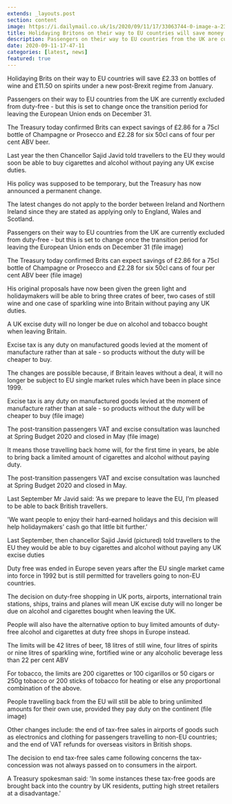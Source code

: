 ```yaml
---
extends: _layouts.post
section: content
image: https://i.dailymail.co.uk/1s/2020/09/11/17/33063744-0-image-a-23_1599841004563.jpg 
title: Holidaying Britons on their way to EU countries will save money under new post-Brexit regime 
description: Passengers on their way to EU countries from the UK are currently excluded from duty-free - but this is set to change on December 31. 
date: 2020-09-11-17-47-11 
categories: [latest, news] 
featured: true 
--- 
```

Holidaying Brits on their way to EU countries will save £2.33 on bottles of wine and £11.50 on spirits under a new post-Brexit regime from January.

Passengers on their way to EU countries from the UK are currently excluded from duty-free - but this is set to change once the transition period for leaving the European Union ends on December 31.

The Treasury today confirmed Brits can expect savings of £2.86 for a 75cl bottle of Champagne or Prosecco and £2.28 for six 50cl cans of four per cent ABV beer.

Last year the then Chancellor Sajid Javid told travellers to the EU they would soon be able to buy cigarettes and alcohol without paying any UK excise duties. 

His policy was supposed to be temporary, but the Treasury has now announced a permanent change. 

The latest changes do not apply to the border between Ireland and Northern Ireland since they are stated as applying only to England, Wales and Scotland.

Passengers on their way to EU countries from the UK are currently excluded from duty-free - but this is set to change once the transition period for leaving the European Union ends on December 31 (file image)

The Treasury today confirmed Brits can expect savings of £2.86 for a 75cl bottle of Champagne or Prosecco and £2.28 for six 50cl cans of four per cent ABV beer (file image)

His original proposals have now been given the green light and holidaymakers will be able to bring three crates of beer, two cases of still wine and one case of sparkling wine into Britain without paying any UK duties.   

A UK excise duty will no longer be due on alcohol and tobacco bought when leaving Britain. 

Excise tax is any duty on manufactured goods levied at the moment of manufacture rather than at sale - so products without the duty will be cheaper to buy.

The changes are possible because, if Britain leaves without a deal, it will no longer be subject to EU single market rules which have been in place since 1999.

Excise tax is any duty on manufactured goods levied at the moment of manufacture rather than at sale - so products without the duty will be cheaper to buy (file image)

The post-transition passengers VAT and excise consultation was launched at Spring Budget 2020 and closed in May (file image)

It means those travelling back home will, for the first time in years, be able to bring back a limited amount of cigarettes and alcohol without paying duty. 

The post-transition passengers VAT and excise consultation was launched at Spring Budget 2020 and closed in May. 

Last September Mr Javid said: ‘As we prepare to leave the EU, I’m pleased to be able to back British travellers. 

'We want people to enjoy their hard-earned holidays and this decision will help holidaymakers’ cash go that little bit further.’  

Last September, then chancellor Sajid Javid (pictured) told travellers to the EU they would be able to buy cigarettes and alcohol without paying any UK excise duties

Duty free was ended in Europe seven years after the EU single market came into force in 1992 but is still permitted for travellers going to non-EU countries.       

The decision on duty-free shopping in UK ports, airports, international train stations, ships, trains and planes will mean UK excise duty will no longer be due on alcohol and cigarettes bought when leaving the UK.     

People will also have the alternative option to buy limited amounts of duty-free alcohol and cigarettes at duty free shops in Europe instead.

The limits will be 42 litres of beer, 18 litres of still wine, four litres of spirits or nine litres of sparkling wine, fortified wine or any alcoholic beverage less than 22 per cent ABV

For tobacco, the limits are 200 cigarettes or 100 cigarillos or 50 cigars or 250g tobacco or 200 sticks of tobacco for heating or else any proportional combination of the above. 

People travelling back from the EU will still be able to bring unlimited amounts for their own use, provided they pay duty on the continent (file image)

Other changes include: the end of tax-free sales in airports of goods such as electronics and clothing for passengers travelling to non-EU countries; and the end of VAT refunds for overseas visitors in British shops.

The decision to end tax-free sales came following concerns the tax-concession was not always passed on to consumers in the airport. 

A Treasury spokesman said: 'In some instances these tax-free goods are brought back into the country by UK residents, putting high street retailers at a disadvantage.' 

